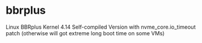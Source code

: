 # bbrplus
Linux BBRplus Kernel 4.14 Self-compiled Version
with nvme_core.io_timeout patch (otherwise will got extreme long boot time on some VMs)
